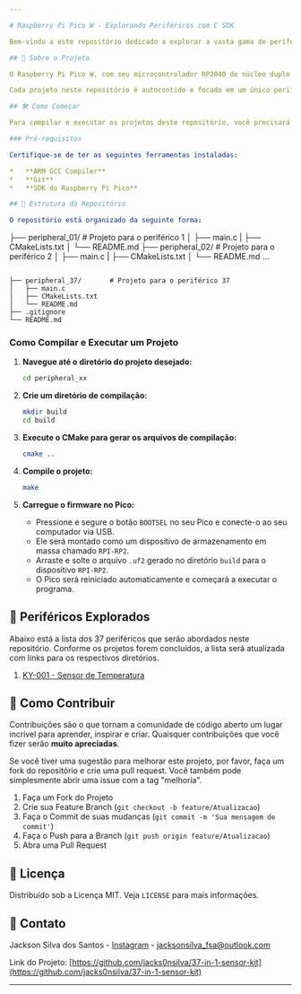 ```yaml
---

# Raspberry Pi Pico W - Explorando Periféricos com C SDK

Bem-vindo a este repositório dedicado a explorar a vasta gama de periféricos disponíveis para o Raspberry Pi Pico W, utilizando o C/C++ SDK oficial. O objetivo deste projeto é fornecer exemplos de código claros, bem documentados e fáceis de usar para 37 periféricos diferentes, abrangendo desde sensores e atuadores básicos até módulos de comunicação mais complexos.

## 🚀 Sobre o Projeto

O Raspberry Pi Pico W, com seu microcontrolador RP2040 de núcleo duplo ARM Cortex M0+, oferece uma plataforma poderosa e de baixo custo para o desenvolvimento de sistemas embarcados. Este repositório serve como um guia prático e uma coleção de projetos para ajudar desenvolvedores, estudantes e entusiastas a aproveitarem ao máximo os recursos do Pico no ambiente de programação C.

Cada projeto neste repositório é autocontido e focado em um único periférico, demonstrando como inicializá-lo e interagir com ele.

## 🛠️ Como Começar

Para compilar e executar os projetos deste repositório, você precisará ter o ambiente de desenvolvimento do Raspberry Pi Pico W C/C++ SDK configurado em sua máquina.

### Pré-requisitos

Certifique-se de ter as seguintes ferramentas instaladas:

*   **ARM GCC Compiler**
*   **Git**
*   **SDK do Raspberry Pi Pico**

## 📂 Estrutura do Repositório

O repositório está organizado da seguinte forma:

```
├── peripheral_01/       # Projeto para o periférico 1
│   ├── main.c
|   ├── CMakeLists.txt
│   └── README.md
├── peripheral_02/       # Projeto para o periférico 2
│   ├── main.c
|   ├── CMakeLists.txt
│   └── README.md
...
```

├── peripheral_37/       # Projeto para o periférico 37
│   ├── main.c
|   ├── CMakeLists.txt
│   └── README.md
├── .gitignore
└── README.md
```

### Como Compilar e Executar um Projeto

1.  **Navegue até o diretório do projeto desejado:**
    ```bash
    cd peripheral_xx
    ```

2.  **Crie um diretório de compilação:**
    ```bash
    mkdir build
    cd build
    ```

3.  **Execute o CMake para gerar os arquivos de compilação:**
    ```bash
    cmake ..
    ```

4.  **Compile o projeto:**
    ```bash
    make
    ```

5.  **Carregue o firmware no Pico:**
    *   Pressione e segure o botão `BOOTSEL` no seu Pico e conecte-o ao seu computador via USB.
    *   Ele será montado como um dispositivo de armazenamento em massa chamado `RPI-RP2`.
    *   Arraste e solte o arquivo `.uf2` gerado no diretório `build` para o dispositivo `RPI-RP2`.
    *   O Pico será reiniciado automaticamente e começará a executar o programa.

## 🔌 Periféricos Explorados

Abaixo está a lista dos 37 periféricos que serão abordados neste repositório. Conforme os projetos forem concluídos, a lista será atualizada com links para os respectivos diretórios.

1.  [KY-001 - Sensor de Temperatura]()


## 🤝 Como Contribuir

Contribuições são o que tornam a comunidade de código aberto um lugar incrível para aprender, inspirar e criar. Quaisquer contribuições que você fizer serão **muito apreciadas**.

Se você tiver uma sugestão para melhorar este projeto, por favor, faça um fork do repositório e crie uma pull request. Você também pode simplesmente abrir uma issue com a tag "melhoria".

1.  Faça um Fork do Projeto
2.  Crie sua Feature Branch (`git checkout -b feature/Atualizacao`)
3.  Faça o Commit de suas mudanças (`git commit -m 'Sua mensagem de commit'`)
4.  Faça o Push para a Branch (`git push origin feature/Atualizacao`)
5.  Abra uma Pull Request

## 📜 Licença

Distribuído sob a Licença MIT. Veja `LICENSE` para mais informações.

## 📧 Contato

Jackson Silva dos Santos - [Instagram](https://www.instagram.com/jacks0n_ss/) - jacksonsilva_fsa@outlook.com

Link do Projeto: [https://github.com/jacks0nsilva/37-in-1-sensor-kit](https://github.com/jacks0nsilva/37-in-1-sensor-kit)

---
